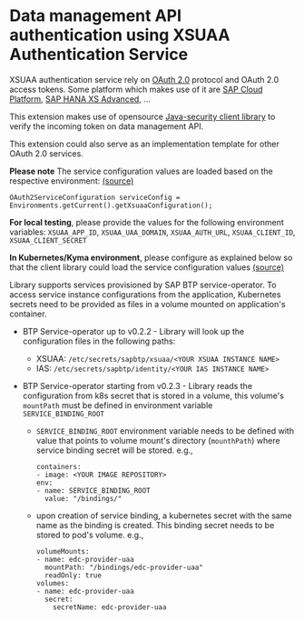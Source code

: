 # Data management API authentication using XSUAA Authentication Service

XSUAA authentication service rely on [OAuth 2.0](https://oauth.net/) protocol and OAuth 2.0 access tokens. Some platform which makes use of it are [SAP Cloud Platform](https://www.sap.com/products/cloud-platform.html), [SAP HANA XS Advanced](https://help.sap.com/viewer/4505d0bdaf4948449b7f7379d24d0f0d/2.0.00/en-US), ...

This extension makes use of opensource [Java-security client library](https://github.com/SAP/cloud-security-xsuaa-integration/tree/main/java-security) to verify the incoming token on data management API.

This extension could also serve as an implementation template for other OAuth 2.0 services.

**Please note** The service configuration values are loaded based on the respective environment: [(source)](https://github.com/SAP/cloud-security-xsuaa-integration/tree/main/java-security#setup-step-1-load-the-service-configurations)
```
OAuth2ServiceConfiguration serviceConfig = Environments.getCurrent().getXsuaaConfiguration();
```
**For local testing**, please provide the values for the following environment variables: `XSUAA_APP_ID`, `XSUAA_UAA_DOMAIN`, `XSUAA_AUTH_URL`, `XSUAA_CLIENT_ID`, `XSUAA_CLIENT_SECRET`

**In Kubernetes/Kyma environment**, please configure as explained below so that the client library could load the service configuration values [(source)](https://github.com/SAP/cloud-security-xsuaa-integration/tree/main/java-security#mega-service-configuration-in-kuberneteskyma-environment)

Library supports services provisioned by SAP BTP service-operator. To access service instance configurations from the application, Kubernetes secrets need to be provided as files in a volume mounted on application's container.
- BTP Service-operator up to v0.2.2 - Library will look up the configuration files in the following paths:
  - XSUAA: `/etc/secrets/sapbtp/xsuaa/<YOUR XSUAA INSTANCE NAME>`
  - IAS: `/etc/secrets/sapbtp/identity/<YOUR IAS INSTANCE NAME>`
    
- BTP Service-operator starting from v0.2.3 - Library reads the configuration from k8s secret that is stored in a volume, this volume's `mountPath` must be defined in environment variable `SERVICE_BINDING_ROOT`
  - `SERVICE_BINDING_ROOT` environment variable needs to be defined with value that points to volume mount's directory (`mounthPath`) where service binding secret will be stored. e.g.,
    ```
    containers:
    - image: <YOUR IMAGE REPOSITORY>
    env:
    - name: SERVICE_BINDING_ROOT
      value: "/bindings/"
    ```
  - upon creation of service binding, a kubernetes secret with the same name as the binding is created. This binding secret needs to be stored to pod's volume. e.g.,
    ```
    volumeMounts:
    - name: edc-provider-uaa
      mountPath: "/bindings/edc-provider-uaa"
      readOnly: true
    volumes:
    - name: edc-provider-uaa
      secret:
        secretName: edc-provider-uaa
    ```